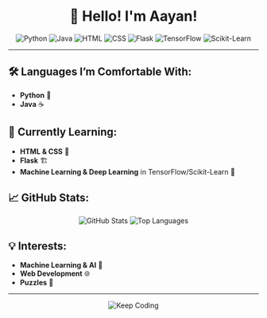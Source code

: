 <h1 align="center">👋 Hello! I'm Aayan!</h1>

<p align="center">
  <img src="https://img.shields.io/badge/Python-3776AB?style=for-the-badge&logo=python&logoColor=white" alt="Python">
  <img src="https://img.shields.io/badge/Java-007396?style=for-the-badge&logo=java&logoColor=white" alt="Java">
  <img src="https://img.shields.io/badge/HTML-E34F26?style=for-the-badge&logo=html5&logoColor=white" alt="HTML">
  <img src="https://img.shields.io/badge/CSS-1572B6?style=for-the-badge&logo=css3&logoColor=white" alt="CSS">
  <img src="https://img.shields.io/badge/Flask-000000?style=for-the-badge&logo=flask&logoColor=white" alt="Flask">
  <img src="https://img.shields.io/badge/TensorFlow-FF6F00?style=for-the-badge&logo=tensorflow&logoColor=white" alt="TensorFlow">
  <img src="https://img.shields.io/badge/Scikit--Learn-F7931E?style=for-the-badge&logo=scikit-learn&logoColor=white" alt="Scikit-Learn">
</p>

---

## 🛠️ Languages I’m Comfortable With:
- **Python** 🐍
- **Java** ☕

## 🚀 Currently Learning:
- **HTML & CSS** 🎨
- **Flask** 🏗
- **Machine Learning & Deep Learning** in TensorFlow/Scikit-Learn 🤖

## 📈 GitHub Stats:
<p align="center">
  <img src="https://github-readme-stats.vercel.app/api?username=aayn-a&show_icons=true&theme=radical" alt="GitHub Stats">
  <img src="https://github-readme-stats.vercel.app/api/top-langs/?username=aayn-a&layout=compact&theme=radical" alt="Top Languages">
</p>


## 💡 Interests:
- **Machine Learning & AI** 🤖
- **Web Development** 🌐
- **Puzzles** 🧩



---

<p align="center">
  <img src="https://img.shields.io/badge/Keep%20Coding-000000?style=for-the-badge&logo=keepassxc&logoColor=white" alt="Keep Coding">
</p>
